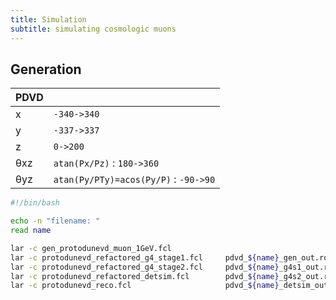 ```yaml
---
title: Simulation
subtitle: simulating cosmologic muons
---
```



## Generation

| PDVD | |
| - | - |
| x | `-340->340` |
| y | `-337->337` |
| z | `0->200` |
| θxz | `atan(Px/Pz)` : `180->360` |
| θyz | `atan(Py/PTy)=acos(Py/P)` : `-90->90` |


```bash
#!/bin/bash

echo -n "filename: "
read name

lar -c gen_protodunevd_muon_1GeV.fcl                                            -o pdvd_${name}_gen_out.root
lar -c protodunevd_refactored_g4_stage1.fcl     pdvd_${name}_gen_out.root       -o pdvd_${name}_g4s1_out.root
lar -c protodunevd_refactored_g4_stage2.fcl     pdvd_${name}_g4s1_out.root      -o pdvd_${name}_g4s2_out.root
lar -c protodunevd_refactored_detsim.fcl        pdvd_${name}_g4s2_out.root      -o pdvd_${name}_detsim_out.root
lar -c protodunevd_reco.fcl                     pdvd_${name}_detsim_out.root    -o pdvd_${name}_reco_out.root
```